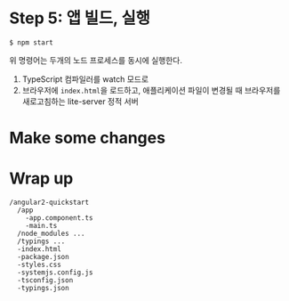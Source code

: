 # Step 5: 앱 빌드, 실행

```
$ npm start
```

위 명령어는 두개의 노드 프로세스를 동시에 실행한다.

1. TypeScript 컴파일러를 watch 모드로
2. 브라우저에 `index.html`을 로드하고, 애플리케이션 파일이 변경될 때 브라우저를 새로고침하는 lite-server 정적 서버


# Make some changes

# Wrap up

```
/angular2-quickstart
  /app
    -app.component.ts
    -main.ts
  /node_modules ...
  /typings ...
  -index.html
  -package.json
  -styles.css
  -systemjs.config.js
  -tsconfig.json
  -typings.json
```
